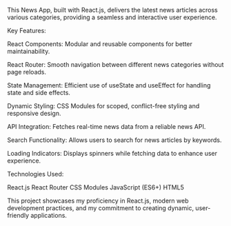 This News App, built with React.js, delivers the latest news articles across various categories, providing a seamless and interactive user experience.

Key Features:

React Components: Modular and reusable components for better maintainability.

React Router: Smooth navigation between different news categories without page reloads.

State Management: Efficient use of useState and useEffect for handling state and side effects.

Dynamic Styling: CSS Modules for scoped, conflict-free styling and responsive design.

API Integration: Fetches real-time news data from a reliable news API.

Search Functionality: Allows users to search for news articles by keywords.

Loading Indicators: Displays spinners while fetching data to enhance user experience.


Technologies Used:

React.js
React Router
CSS Modules
JavaScript (ES6+)
HTML5

This project showcases my proficiency in React.js, modern web development practices, and my commitment to creating dynamic, user-friendly applications.
